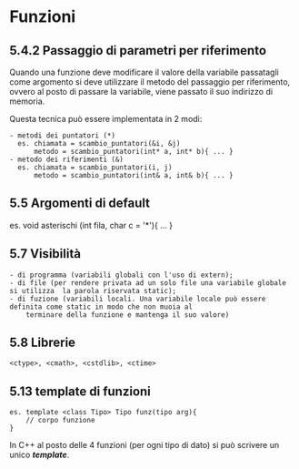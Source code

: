# Funzioni
## 5.4.2 Passaggio di parametri per riferimento
Quando una funzione deve modificare il valore della variabile passatagli come argomento si deve utilizzare il metodo del passaggio per riferimento, ovvero al posto di passare la variabile, viene passato il suo indirizzo di memoria.

Questa tecnica può essere implementata in 2 modi:

    - metodi dei puntatori (*)  
      es. chiamata = scambio_puntatori(&i, &j)
          metodo = scambio_puntatori(int* a, int* b){ ... }
    - metodo dei riferimenti (&)
      es. chiamata = scambio_puntatori(i, j)
          metodo = scambio_puntatori(int& a, int& b){ ... }

## 5.5 Argomenti di default
es. void asterischi (int fila, char c = '*'){ ... }

## 5.7 Visibilità

    - di programma (variabili globali con l'uso di extern);
    - di file (per rendere privata ad un solo file una variabile globale si utilizza  la parola riservata static);
    - di fuzione (variabili locali. Una variabile locale può essere definita come static in modo che non muoia al
        terminare della funzione e mantenga il suo valore)

## 5.8 Librerie

    <ctype>, <cmath>, <cstdlib>, <ctime>

## 5.13 template di funzioni

    es. template <class Tipo> Tipo funz(tipo arg){  
        // corpo funzione  
    }

In C++ al posto delle 4 funzioni (per ogni tipo di dato) si può scrivere un unico ***template***.